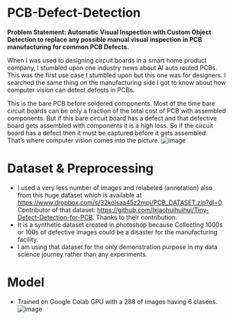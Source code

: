 # PCB-Defect-Detection
**Problem Statement: Automatic Visual Inspection with Custom Object Detection to replace any possible manual visual inspection in PCB manufacturing for common PCB Defects.**

When I was used to designing circuit boards in a smart home product company, I stumbled upon one industry news about AI auto routed PCBs. This was the first use case I stumbled upon but this one was for designers. I searched the same thing on the manufacturing side I got to know about how computer vision can detect defects in PCBs.

This is the bare PCB before soldered components. Most of the time bare circuit boards can be only a fraction of the total cost of PCB with assembled components. But if this bare circuit board has a defect and that defective board gets assembled with components it is a high loss.
So if the circuit board has a defect then it must be captured before it gets assembled. That’s where computer vision comes into the picture.
![image](https://user-images.githubusercontent.com/75474944/143443565-d9a235d2-c5ff-450e-8c48-e3da2b4d8b55.png)


# Dataset & Preprocessing
* I used a very less number of images and relabeled (annotation) also from this huge dataset which is available at https://www.dropbox.com/s/32kolsaa45z2mpj/PCB_DATASET.zip?dl=0.
Contributor of that dataset: https://github.com/Ixiaohuihuihui/Tiny-Defect-Detection-for-PCB. Thanks to their contribution.
* It is a synthetic dataset created in photoshop because Collecting 1000s or 100s of defective images could be a disaster for the manufacturing facility.
* I am using that dataset for the only demonstration purpose in my data science journey rather than any experiments.

# Model 
* Trained on Google Colab GPU with a 288 of images having 6 clasees. 
![image](https://github.com/user-attachments/assets/9120a20b-a74f-466d-911d-0d19f7cb2f84)
